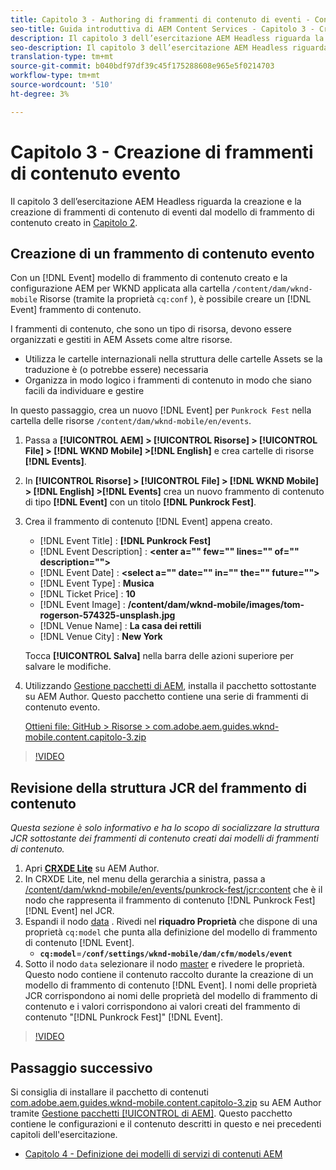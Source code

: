 ```yaml
---
title: Capitolo 3 - Authoring di frammenti di contenuto di eventi - Content Services
seo-title: Guida introduttiva di AEM Content Services - Capitolo 3 - Creazione di frammenti di contenuto di eventi
description: Il capitolo 3 dell’esercitazione AEM Headless riguarda la creazione e la creazione di frammenti di contenuto evento dal modello di frammento di contenuto creato nel capitolo 2.
seo-description: Il capitolo 3 dell’esercitazione AEM Headless riguarda la creazione e la creazione di frammenti di contenuto evento dal modello di frammento di contenuto creato nel capitolo 2.
translation-type: tm+mt
source-git-commit: b040bdf97df39c45f175288608e965e5f0214703
workflow-type: tm+mt
source-wordcount: '510'
ht-degree: 3%

---
```



# Capitolo 3 - Creazione di frammenti di contenuto evento

Il capitolo 3 dell’esercitazione AEM Headless riguarda la creazione e la creazione di frammenti di contenuto di eventi dal modello di frammento di contenuto creato in [Capitolo 2](./chapter-2.md).

## Creazione di un frammento di contenuto evento

Con un [!DNL Event] modello di frammento di contenuto creato e la configurazione AEM per WKND applicata alla cartella `/content/dam/wknd-mobile` Risorse (tramite la proprietà `cq:conf` ), è possibile creare un [!DNL Event] frammento di contenuto.

I frammenti di contenuto, che sono un tipo di risorsa, devono essere organizzati e gestiti in AEM Assets come altre risorse.

* Utilizza le cartelle internazionali nella struttura delle cartelle Assets se la traduzione è (o potrebbe essere) necessaria
* Organizza in modo logico i frammenti di contenuto in modo che siano facili da individuare e gestire

In questo passaggio, crea un nuovo [!DNL Event] per `Punkrock Fest` nella cartella delle risorse `/content/dam/wknd-mobile/en/events`.

1. Passa a **[!UICONTROL AEM] > [!UICONTROL Risorse] > [!UICONTROL File] > [!DNL WKND Mobile] >[!DNL English]** e crea cartelle di risorse **[!DNL Events]**.
1. In **[!UICONTROL Risorse] > [!UICONTROL File] > [!DNL WKND Mobile] > [!DNL English] >[!DNL Events]** crea un nuovo frammento di contenuto di tipo **[!DNL Event]** con un titolo **[!DNL Punkrock Fest]**.
1. Crea il frammento di contenuto [!DNL Event] appena creato.

   * [!DNL Event Title] : **[!DNL Punkrock Fest]**
   * [!DNL Event Description] :  **&lt;enter a=&quot;&quot; few=&quot;&quot; lines=&quot;&quot; of=&quot;&quot; description=&quot;&quot;>**
   * [!DNL Event Date] :  **&lt;select a=&quot;&quot; date=&quot;&quot; in=&quot;&quot; the=&quot;&quot; future=&quot;&quot;>**
   * [!DNL Event Type] :  **Musica**
   * [!DNL Ticket Price] :  **10**
   * [!DNL Event Image] :  **/content/dam/wknd-mobile/images/tom-rogerson-574325-unsplash.jpg**
   * [!DNL Venue Name] :  **La casa dei rettili**
   * [!DNL Venue City] : **New York**

   Tocca **[!UICONTROL Salva]** nella barra delle azioni superiore per salvare le modifiche.

1. Utilizzando [Gestione pacchetti di AEM](http://localhost:4502/crx/packmgr/index.jsp), installa il pacchetto sottostante su AEM Author. Questo pacchetto contiene una serie di frammenti di contenuto evento.

   [Ottieni file: GitHub > Risorse > com.adobe.aem.guides.wknd-mobile.content.capitolo-3.zip](https://github.com/adobe/aem-guides-wknd-mobile/releases/latest)

>[!VIDEO](https://video.tv.adobe.com/v/28338/?quality=12&learn=on)

## Revisione della struttura JCR del frammento di contenuto

*Questa sezione è solo informativo e ha lo scopo di socializzare la struttura JCR sottostante dei frammenti di contenuto creati dai modelli di frammenti di contenuto.*

1. Apri **[CRXDE Lite](http://localhost:4502/crx/de/index.jsp)** su AEM Author.
1. In CRXDE Lite, nel menu della gerarchia a sinistra, passa a [/content/dam/wknd-mobile/en/events/punkrock-fest/jcr:content](http://localhost:4502/crx/de/index.jsp#/content/dam/wknd-mobile/en/events/punkrock-fest/jcr:content) che è il nodo che rappresenta il frammento di contenuto [!DNL Punkrock Fest] [!DNL Event] nel JCR.
1. Espandi il nodo [data](http://localhost:4502/crx/de/index.jsp#/content/dam/wknd-mobile/en/events/punkrock-fest/jcr:content/data/master) .
Rivedi nel **riquadro Proprietà** che dispone di una proprietà `cq:model` che punta alla definizione del modello di frammento di contenuto [!DNL Event].
   * **`cq:model`**=**`/conf/settings/wknd-mobile/dam/cfm/models/event`**
1. Sotto il nodo `data` selezionare il nodo [master](http://localhost:4502/crx/de/index.jsp#/content/dam/wknd-mobile/en/events/punkrock-fest/jcr:content/data/master) e rivedere le proprietà. Questo nodo contiene il contenuto raccolto durante la creazione di un modello di frammento di contenuto [!DNL Event]. I nomi delle proprietà JCR corrispondono ai nomi delle proprietà del modello di frammento di contenuto e i valori corrispondono ai valori creati del frammento di contenuto &quot;[!DNL Punkrock Fest]&quot; [!DNL Event].

>[!VIDEO](https://video.tv.adobe.com/v/28356/?quality=12&learn=on)

## Passaggio successivo

Si consiglia di installare il pacchetto di contenuti [com.adobe.aem.guides.wknd-mobile.content.capitolo-3.zip](https://github.com/adobe/aem-guides-wknd-mobile/releases/latest) su AEM Author tramite [Gestione pacchetti [!UICONTROL di AEM]](http://localhost:4502/crx/packmgr/index.jsp). Questo pacchetto contiene le configurazioni e il contenuto descritti in questo e nei precedenti capitoli dell&#39;esercitazione.

* [Capitolo 4 - Definizione dei modelli di servizi di contenuti AEM](./chapter-4.md)
